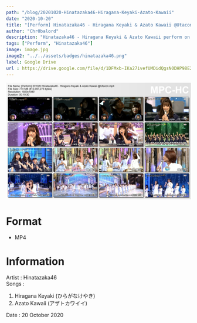 ```yaml
---
path: "/blog/20201020-Hinatazaka46-Hiragana-Keyaki-Azato-Kawaii"
date: "2020-10-20"
title: "[Perform] Hinatazaka46 - Hiragana Keyaki & Azato Kawaii @Utacon"
author: "Chr0balord"
description: "Hinatazaka46 - Hiragana Keyaki & Azato Kawaii perform on Utacon"
tags: ["Perform", "Hinatazaka46"]
image: image.jpg
image2: "../../assets/badges/hinatazaka46.png"
label: Google Drive
url : https://drive.google.com/file/d/1DFMxb-IKa27ivefUMDidQgsN0DHP98E2/view?usp=sharing
---
```


![ Hinatazaka46 - Hiragana Keyaki & Azato Kawaii @Utacon](./image.jpg)

# Format

- MP4

# Information

Artist : Hinatazaka46 <br/>
Songs :
1. Hiragana Keyaki (ひらがなけやき)
2. Azato Kawaii (アザトカワイイ)<br>

Date : 20 October 2020 <br>
